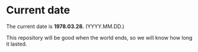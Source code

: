 # Current date

The current date is **1978.03.28.** (YYYY.MM.DD.)

This repository will be good when the world ends, so we will know how long it lasted.